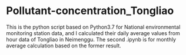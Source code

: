 # Pollutant-concentration_Tongliao
This is the python script based on Python3.7 for National environmental monitoring station data, and I calculated their daily average values from hour data of Tongliao in Neimenggu.
The second .ipynb is for monthly average calculation based on the former result.
